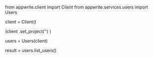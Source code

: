 from appwrite.client import Client
from appwrite.services.users import Users

client = Client()

(client
  .set_project('')
)

users = Users(client)

result = users.list_users()
